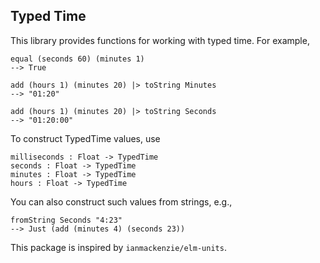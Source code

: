 ## Typed Time

This library provides functions for working with typed time.
For example,

    equal (seconds 60) (minutes 1)
    --> True

    add (hours 1) (minutes 20) |> toString Minutes
    --> "01:20"

    add (hours 1) (minutes 20) |> toString Seconds
    --> "01:20:00"

To construct TypedTime values, use

    milliseconds : Float -> TypedTime
    seconds : Float -> TypedTime
    minutes : Float -> TypedTime
    hours : Float -> TypedTime
    
You can also construct such values from strings, e.g., 

    fromString Seconds "4:23"
    --> Just (add (minutes 4) (seconds 23))
    
    
This package is inspired by `ianmackenzie/elm-units`.

    